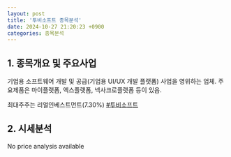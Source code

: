 ```yaml
---
layout: post
title: '투비소프트 종목분석'
date: 2024-10-27 21:20:23 +0900
categories: 종목분석
---
```


## 1. 종목개요 및 주요사업

기업용 소프트웨어 개발 및 공급(기업용 UI/UX 개발 플랫폼) 사업을 영위하는 업체. 주요제품은 마이플랫폼, 엑스플랫폼, 넥사크로플랫폼 등이 있음.

최대주주는 리얼인베스트먼트(7.30%)
[#투비소프트](#)

## 2. 시세분석

No price analysis available
